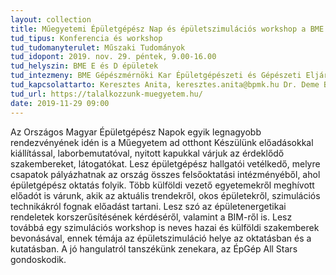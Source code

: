 ```yaml
---
layout: collection
title: Műegyetemi Épületgépész Nap és épületszimulációs workshop a BME Gépészmérnöki Karán
tud_tipus: Konferencia és workshop
tud_tudomanyterulet: Műszaki Tudományok
tud_idopont: 2019. nov. 29. péntek, 9.00-16.00
tud_helyszin: BME E és D épületek
tud_intezmeny: BME Gépészmérnöki Kar Épületgépészeti és Gépészeti Eljárástechnika Tanszék Budapesti és Pest Megyei Mérnöki Kamara
tud_kapcsolattarto: Keresztes Anita, keresztes.anita@bpmk.hu Dr. Deme Bélafi Zsófia (szimulációs workshop), deme@epget.bme.hu, +36 1 463 1306
tud_url: https://talalkozzunk-muegyetem.hu/
date: 2019-11-29 09:00
---
```

Az Országos Magyar Épületgépész Napok egyik legnagyobb rendezvényének idén is a Műegyetem ad otthont Készülünk előadásokkal kiállítással, laborbemutatóval, nyitott kapukkal várjuk az érdeklődő szakembereket, látogatókat. Lesz épületgépész hallgatói vetélkedő, melyre csapatok pályázhatnak az ország összes felsőoktatási intézményéből, ahol épületgépész oktatás folyik. 
Több külföldi vezető egyetemekről meghívott előadót is várunk, akik az aktuális trendekről, okos épületekről, szimulációs technikákról fognak előadást tartani. Lesz szó az épületenergetikai rendeletek korszerűsítésének kérdéséről, valamint a BIM-ről is. Lesz továbbá egy szimulációs workshop is neves hazai és külföldi szakemberek bevonásával, ennek témája az épületszimuláció helye az oktatásban és a kutatásban.
A jó hangulatról tanszékünk zenekara, az ÉpGép All Stars gondoskodik.
